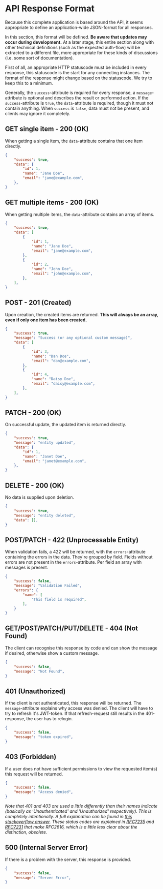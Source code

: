 # API Response Format

Because this complete application is based around the API, it seems appropriate to define an application-wide JSON-format for all responses.

In this section, this format will be defined. **Be aware that updates may occur during development.** At a later stage, this entire section along with other technical definitions (such as the expected auth-flow) will be extracted to a different file, more appropriate for these kinds of discussions (i.e. some sort of documentation).

First of all, an appropriate HTTP statuscode must be included in every response, this statuscode is the start for any connecting instances. The format of the response might change based on the statuscode. We try to keep this to a minimum.

Generally, the `success`-attribute is required for every response, a `message`-attribute is optional and describes the result or performed action. If the `success`-attribute is `true`, the `data`-attribute is required, though it must not contain anything. When `success` is `false`, data must not be present, and clients may ignore it completely.

## GET single item - 200 (OK)

When getting a single item, the `data`-attribute contains that one item directly.

```JSON
{
	"success": true,
	"data": {
		"id": 1,
		"name": "Jane Doe",
		"email": "jane@example.com",
	},
}
```

## GET multiple items - 200 (OK)

When getting multiple items, the `data`-attribute contains an array of items.

```JSON
{
	"success": true,
	"data": [
		{
			"id": 1,
			"name": "Jane Doe",
			"email": "jane@example.com",
		},
		{
			"id": 2,
			"name": "John Doe",
			"email": "john@example.com",
		},
	],
}
```

## POST - 201 (Created)

Upon creation, the created items are returned. **This will always be an array, even if only one item has been created.**

```JSON
{
	"success": true,
	"message": "Success (or any optional custom message)",
	"data": [
		{
			"id": 3,
			"name": "Dan Doe",
			"email": "dan@example.com",
		},
		{
			"id": 4,
			"name": "Daisy Doe",
			"email": "daisy@example.com",
		},
	],
}
```

## PATCH - 200 (OK)

On successful update, the updated item is returned directly.

```JSON
{
	"success": true,
	"message": "entity updated",
	"data": {
		"id": 1,
		"name": "Janet Doe",
		"email": "janet@example.com",
	},
}
```

## DELETE - 200 (OK)

No data is supplied upon deletion.

```JSON
{
	"success": true,
	"message": "entity deleted",
	"data": [],
}
```

## POST/PATCH - 422 (Unprocessable Entity)

When validation fails, a 422 will be returned, with the `errors`-attribute containing the errors in the data. They're grouped by field. Fields without errors are not present in the `errors`-attribute. Per field an array with messages is present.

```JSON
{
	"success": false,
	"message": "Validation Failed",
	"errors": {
		"name": [
			"This field is required",
		],
	}
}
```

## GET/POST/PATCH/PUT/DELETE - 404 (Not Found)

The client can recognise this response by code and can show the message if desired, otherwise show a custom message.

```JSON
{
	"success": false,
	"message": "Not Found",
}
```

## 401 (Unauthorized)

If the client is not authenticated, this response will be returned. The `message`-attribute explains why access was denied. The client will have to try to refresh it's JWT-token. If that refresh-request still results in the 401-response, the user has to relogin.

```JSON
{
	"success": false,
	"message": "token expired",
}
```

## 403 (Forbidden)

If a user does not have sufficient permissions to view the requested item(s) this request will be returned.

```JSON
{
	"success": false,
	"message": "Access denied",
}
```

*Note that 401 and 403 are used a little differently than their names indicate (basically as 'Unauthenticated' and 'Unauthorized' respectively). This is completely intentionally. A full explanation can be found in [this stackoverflow answer](https://stackoverflow.com/a/6937030). These status codes are explained in [RFC7235](https://tools.ietf.org/html/rfc7235#section-3.1) and [RFC7231](https://tools.ietf.org/html/rfc7231#section-6.5.3) that make RFC2616, which is a little less clear about the distinction, obsolete.*

## 500 (Internal Server Error)

If there is a problem with the server, this response is provided.

```JSON
{
	"success": false,
	"message": "Server Error",
}
```

